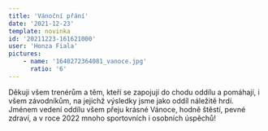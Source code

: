 ```yaml
---
title: 'Vánoční přání'
date: '2021-12-23'
template: novinka
id: '20211223-161621000'
user: 'Honza Fiala'
pictures:
    - name: '1640272364081_vanoce.jpg'
      ratio: '6'
---
```

Děkuji všem trenérům a těm, kteří se zapojují do chodu oddílu a pomáhají, i všem závodníkům, na jejichž výsledky jsme jako oddíl náležitě hrdí.
Jménem vedení oddílu všem přeju krásné Vánoce, hodně štěstí, pevné zdraví, a v roce 2022 mnoho sportovních i osobních úspěchů!

